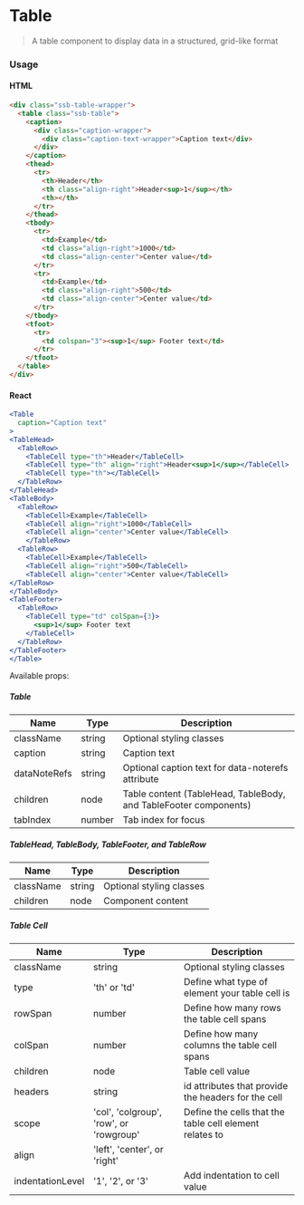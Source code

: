 Table
========

> A table component to display data in a structured, grid-like format

### Usage

#### HTML

```html
<div class="ssb-table-wrapper">
  <table class="ssb-table">
    <caption>
      <div class="caption-wrapper">
        <div class="caption-text-wrapper">Caption text</div>
      </div>
    </caption>
    <thead>
      <tr>
        <th>Header</th>
        <th class="align-right">Header<sup>1</sup></th>
        <th></th>
      </tr>
    </thead>
    <tbody>
      <tr>
        <td>Example</td>
        <td class="align-right">1000</td>
        <td class="align-center">Center value</td>
      </tr>
      <tr>
        <td>Example</td>
        <td class="align-right">500</td>
        <td class="align-center">Center value</td>
      </tr>
    </tbody>
    <tfoot>
      <tr>
        <td colspan="3"><sup>1</sup> Footer text</td>
      </tr>
    </tfoot>
  </table>
</div>
```

#### React

```jsx harmony
<Table
  caption="Caption text"
>
<TableHead>
  <TableRow>
    <TableCell type="th">Header</TableCell>
    <TableCell type="th" align="right">Header<sup>1</sup></TableCell>
    <TableCell type="th"></TableCell>
  </TableRow>
</TableHead>
<TableBody>
  <TableRow>
    <TableCell>Example</TableCell>
    <TableCell align="right">1000</TableCell>
    <TableCell align="center">Center value</TableCell>
    </TableRow>
  <TableRow>
    <TableCell>Example</TableCell>
    <TableCell align="right">500</TableCell>
    <TableCell align="center">Center value</TableCell>
</TableRow>
</TableBody>
<TableFooter>
  <TableRow>
    <TableCell type="td" colSpan={3}>
      <sup>1</sup> Footer text
    </TableCell>
  </TableRow>
</TableFooter>
</Table>
```

Available props:
##### Table
| Name       | Type           | Description  |
| ---------- | ------------- | ----- |
| className | string | Optional styling classes |
| caption | string | Caption text |
| dataNoteRefs | string | Optional caption text for data-noterefs attribute |
| children | node | Table content (TableHead, TableBody, and TableFooter components) |
| tabIndex | number | Tab index for focus |

##### TableHead, TableBody, TableFooter, and TableRow
| Name       | Type           | Description  |
| ---------- | ------------- | ----- |
| className |  string | Optional styling classes |
| children | node | Component content |

##### Table Cell
| Name       | Type           | Description  |
| ---------- | ------------- | ----- |
| className |  string | Optional styling classes |
| type | 'th' or 'td' | Define what type of element your table cell is |
| rowSpan | number | Define how many rows the table cell spans |
| colSpan | number | Define how many columns the table cell spans |
| children | node | Table cell value |
| headers | string | id attributes that provide the headers for the cell |
| scope | 'col', 'colgroup', 'row', or 'rowgroup' | Define the cells that the table cell element relates to |
| align | 'left', 'center', or 'right' ||
| indentationLevel | '1', '2', or '3' | Add indentation to cell value |